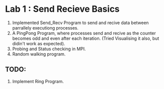 # Lab 1 : Send Recieve Basics

1. Implemented Send_Recv Program to send and recive data between parrallely executiong processes.
2. A PingPong Program, where processes send and recive as the counter becomes odd and even after each iteration. (Tried Visualising it also, but  didin't work as expected).
3. Probing and Status checking in MPI.
4. Random walking program.


## TODO:
1. Implement Ring Program.
